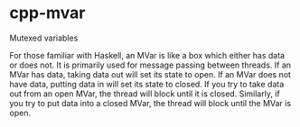 # cpp-mvar
Mutexed variables

For those familiar with Haskell, an MVar is like a box which either has data
or does not.  It is primarily used for message passing between threads.  If an
MVar has data, taking data out will set its state to open.  If an MVar does not
have data, putting data in will set its state to closed.  If you try to take
data out from an open MVar, the thread will block until it is closed.  Similarly,
if you try to put data into a closed MVar, the thread will block until the MVar
is open.
